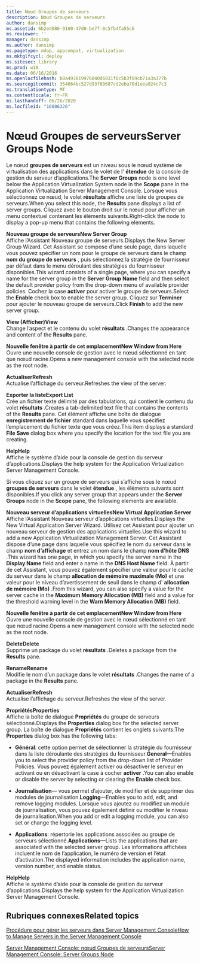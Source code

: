 ```yaml
---
title: Nœud Groupes de serveurs
description: Nœud Groupes de serveurs
author: dansimp
ms.assetid: 6b2ed086-9100-47d0-be7f-0c5fb4fa55c6
ms.reviewer: ''
manager: dansimp
ms.author: dansimp
ms.pagetype: mdop, appcompat, virtualization
ms.mktglfcycl: deploy
ms.sitesec: library
ms.prod: w10
ms.date: 06/16/2016
ms.openlocfilehash: b0a493019976040d6031f6c5b3f89cb71a3a377b
ms.sourcegitcommit: 354664bc527d93f80687cd2eba70d1eea024c7c3
ms.translationtype: MT
ms.contentlocale: fr-FR
ms.lasthandoff: 06/26/2020
ms.locfileid: "10806326"
---
```

# <span data-ttu-id="a75d8-103">Nœud Groupes de serveurs</span><span class="sxs-lookup"><span data-stu-id="a75d8-103">Server Groups Node</span></span>


<span data-ttu-id="a75d8-104">Le nœud **groupes de serveurs** est un niveau sous le nœud système de virtualisation des applications dans le volet de l' **étendue** de la console de gestion du serveur d’applications.</span><span class="sxs-lookup"><span data-stu-id="a75d8-104">The **Server Groups** node is one level below the Application Virtualization System node in the **Scope** pane in the Application Virtualization Server Management Console.</span></span> <span data-ttu-id="a75d8-105">Lorsque vous sélectionnez ce nœud, le volet **résultats** affiche une liste de groupes de serveurs.</span><span class="sxs-lookup"><span data-stu-id="a75d8-105">When you select this node, the **Results** pane displays a list of server groups.</span></span> <span data-ttu-id="a75d8-106">Cliquez avec le bouton droit sur le nœud pour afficher un menu contextuel contenant les éléments suivants.</span><span class="sxs-lookup"><span data-stu-id="a75d8-106">Right-click the node to display a pop-up menu that contains the following elements.</span></span>

<a href="" id="new-server-group"></a>**<span data-ttu-id="a75d8-107">Nouveau groupe de serveurs</span><span class="sxs-lookup"><span data-stu-id="a75d8-107">New Server Group</span></span>**  
<span data-ttu-id="a75d8-108">Affiche l’Assistant Nouveau groupe de serveurs.</span><span class="sxs-lookup"><span data-stu-id="a75d8-108">Displays the New Server Group Wizard.</span></span> <span data-ttu-id="a75d8-109">Cet Assistant se compose d’une seule page, dans laquelle vous pouvez spécifier un nom pour le groupe de serveurs dans le champ **nom du groupe de serveurs** , puis sélectionnez la stratégie de fournisseur par défaut dans le menu déroulant des stratégies du fournisseur disponibles.</span><span class="sxs-lookup"><span data-stu-id="a75d8-109">This wizard consists of a single page, where you can specify a name for the server group in the **Server Group Name** field and then select the default provider policy from the drop-down menu of available provider policies.</span></span> <span data-ttu-id="a75d8-110">Cochez la case **activer** pour activer le groupe de serveurs.</span><span class="sxs-lookup"><span data-stu-id="a75d8-110">Select the **Enable** check box to enable the server group.</span></span> <span data-ttu-id="a75d8-111">Cliquez sur **Terminer** pour ajouter le nouveau groupe de serveurs.</span><span class="sxs-lookup"><span data-stu-id="a75d8-111">Click **Finish** to add the new server group.</span></span>

<a href="" id="view"></a>**<span data-ttu-id="a75d8-112">View (Afficher)</span><span class="sxs-lookup"><span data-stu-id="a75d8-112">View</span></span>**  
<span data-ttu-id="a75d8-113">Change l’aspect et le contenu du volet **résultats** .</span><span class="sxs-lookup"><span data-stu-id="a75d8-113">Changes the appearance and content of the **Results** pane.</span></span>

<a href="" id="new-window-from-here"></a>**<span data-ttu-id="a75d8-114">Nouvelle fenêtre à partir de cet emplacement</span><span class="sxs-lookup"><span data-stu-id="a75d8-114">New Window from Here</span></span>**  
<span data-ttu-id="a75d8-115">Ouvre une nouvelle console de gestion avec le nœud sélectionné en tant que nœud racine.</span><span class="sxs-lookup"><span data-stu-id="a75d8-115">Opens a new management console with the selected node as the root node.</span></span>

<a href="" id="refresh"></a>**<span data-ttu-id="a75d8-116">Actualiser</span><span class="sxs-lookup"><span data-stu-id="a75d8-116">Refresh</span></span>**  
<span data-ttu-id="a75d8-117">Actualise l’affichage du serveur.</span><span class="sxs-lookup"><span data-stu-id="a75d8-117">Refreshes the view of the server.</span></span>

<a href="" id="export-list"></a>**<span data-ttu-id="a75d8-118">Exporter la liste</span><span class="sxs-lookup"><span data-stu-id="a75d8-118">Export List</span></span>**  
<span data-ttu-id="a75d8-119">Crée un fichier texte délimité par des tabulations, qui contient le contenu du volet **résultats** .</span><span class="sxs-lookup"><span data-stu-id="a75d8-119">Creates a tab-delimited text file that contains the contents of the **Results** pane.</span></span> <span data-ttu-id="a75d8-120">Cet élément affiche une boîte de dialogue **enregistrement de fichier** standard dans laquelle vous spécifiez l’emplacement du fichier texte que vous créez.</span><span class="sxs-lookup"><span data-stu-id="a75d8-120">This item displays a standard **File Save** dialog box where you specify the location for the text file you are creating.</span></span>

<a href="" id="help"></a>**<span data-ttu-id="a75d8-121">Help</span><span class="sxs-lookup"><span data-stu-id="a75d8-121">Help</span></span>**  
<span data-ttu-id="a75d8-122">Affiche le système d’aide pour la console de gestion du serveur d’applications.</span><span class="sxs-lookup"><span data-stu-id="a75d8-122">Displays the help system for the Application Virtualization Server Management Console.</span></span>

<span data-ttu-id="a75d8-123">Si vous cliquez sur un groupe de serveurs qui s’affiche sous le nœud **groupes de serveurs** dans le volet **étendue** , les éléments suivants sont disponibles.</span><span class="sxs-lookup"><span data-stu-id="a75d8-123">If you click any server group that appears under the **Server Groups** node in the **Scope** pane, the following elements are available.</span></span>

<a href="" id="new-virtual-application-server"></a>**<span data-ttu-id="a75d8-124">Nouveau serveur d’applications virtuelles</span><span class="sxs-lookup"><span data-stu-id="a75d8-124">New Virtual Application Server</span></span>**  
<span data-ttu-id="a75d8-125">Affiche l’Assistant Nouveau serveur d’applications virtuelles.</span><span class="sxs-lookup"><span data-stu-id="a75d8-125">Displays the New Virtual Application Server Wizard.</span></span> <span data-ttu-id="a75d8-126">Utilisez cet Assistant pour ajouter un nouveau serveur de gestion des applications virtuelles.</span><span class="sxs-lookup"><span data-stu-id="a75d8-126">Use this wizard to add a new Application Virtualization Management Server.</span></span> <span data-ttu-id="a75d8-127">Cet Assistant dispose d’une page dans laquelle vous spécifiez le nom du serveur dans le champ **nom d’affichage** et entrez un nom dans le champ **nom d’hôte DNS** .</span><span class="sxs-lookup"><span data-stu-id="a75d8-127">This wizard has one page, in which you specify the server name in the **Display Name** field and enter a name in the **DNS Host Name** field.</span></span> <span data-ttu-id="a75d8-128">À partir de cet Assistant, vous pouvez également spécifier une valeur pour le cache du serveur dans le champ **allocation de mémoire maximale (Mo)** et une valeur pour le niveau d’avertissement de seuil dans le champ d' **allocation de mémoire (Mo)** .</span><span class="sxs-lookup"><span data-stu-id="a75d8-128">From this wizard, you can also specify a value for the server cache in the **Maximum Memory Allocation (MB)** field and a value for the threshold warning level in the **Warn Memory Allocation (MB)** field.</span></span>

<a href="" id="new-window-from-here"></a>**<span data-ttu-id="a75d8-129">Nouvelle fenêtre à partir de cet emplacement</span><span class="sxs-lookup"><span data-stu-id="a75d8-129">New Window from Here</span></span>**  
<span data-ttu-id="a75d8-130">Ouvre une nouvelle console de gestion avec le nœud sélectionné en tant que nœud racine.</span><span class="sxs-lookup"><span data-stu-id="a75d8-130">Opens a new management console with the selected node as the root node.</span></span>

<a href="" id="delete"></a>**<span data-ttu-id="a75d8-131">Delete</span><span class="sxs-lookup"><span data-stu-id="a75d8-131">Delete</span></span>**  
<span data-ttu-id="a75d8-132">Supprime un package du volet **résultats** .</span><span class="sxs-lookup"><span data-stu-id="a75d8-132">Deletes a package from the **Results** pane.</span></span>

<a href="" id="rename"></a>**<span data-ttu-id="a75d8-133">Rename</span><span class="sxs-lookup"><span data-stu-id="a75d8-133">Rename</span></span>**  
<span data-ttu-id="a75d8-134">Modifie le nom d’un package dans le volet **résultats** .</span><span class="sxs-lookup"><span data-stu-id="a75d8-134">Changes the name of a package in the **Results** pane.</span></span>

<a href="" id="refresh"></a>**<span data-ttu-id="a75d8-135">Actualiser</span><span class="sxs-lookup"><span data-stu-id="a75d8-135">Refresh</span></span>**  
<span data-ttu-id="a75d8-136">Actualise l’affichage du serveur.</span><span class="sxs-lookup"><span data-stu-id="a75d8-136">Refreshes the view of the server.</span></span>

<a href="" id="properties"></a>**<span data-ttu-id="a75d8-137">Propriétés</span><span class="sxs-lookup"><span data-stu-id="a75d8-137">Properties</span></span>**  
<span data-ttu-id="a75d8-138">Affiche la boîte de dialogue **Propriétés** du groupe de serveurs sélectionné.</span><span class="sxs-lookup"><span data-stu-id="a75d8-138">Displays the **Properties** dialog box for the selected server group.</span></span> <span data-ttu-id="a75d8-139">La boîte de dialogue **Propriétés** contient les onglets suivants:</span><span class="sxs-lookup"><span data-stu-id="a75d8-139">The **Properties** dialog box has the following tabs:</span></span>

-   <span data-ttu-id="a75d8-140">**Général**: cette option permet de sélectionner la stratégie du fournisseur dans la liste déroulante des stratégies du fournisseur.</span><span class="sxs-lookup"><span data-stu-id="a75d8-140">**General**—Enables you to select the provider policy from the drop-down list of Provider Policies.</span></span> <span data-ttu-id="a75d8-141">Vous pouvez également activer ou désactiver le serveur en activant ou en désactivant la case à cocher **activer** .</span><span class="sxs-lookup"><span data-stu-id="a75d8-141">You can also enable or disable the server by selecting or clearing the **Enable** check box.</span></span>

-   <span data-ttu-id="a75d8-142">**Journalisation**— vous permet d’ajouter, de modifier et de supprimer des modules de journalisation.</span><span class="sxs-lookup"><span data-stu-id="a75d8-142">**Logging**—Enables you to add, edit, and remove logging modules.</span></span> <span data-ttu-id="a75d8-143">Lorsque vous ajoutez ou modifiez un module de journalisation, vous pouvez également définir ou modifier le niveau de journalisation.</span><span class="sxs-lookup"><span data-stu-id="a75d8-143">When you add or edit a logging module, you can also set or change the logging level.</span></span>

-   <span data-ttu-id="a75d8-144">**Applications**: répertorie les applications associées au groupe de serveurs sélectionné.</span><span class="sxs-lookup"><span data-stu-id="a75d8-144">**Applications**—Lists the applications that are associated with the selected server group.</span></span> <span data-ttu-id="a75d8-145">Les informations affichées incluent le nom de l’application, le numéro de version et l’état d’activation.</span><span class="sxs-lookup"><span data-stu-id="a75d8-145">The displayed information includes the application name, version number, and enable status.</span></span>

<a href="" id="help"></a>**<span data-ttu-id="a75d8-146">Help</span><span class="sxs-lookup"><span data-stu-id="a75d8-146">Help</span></span>**  
<span data-ttu-id="a75d8-147">Affiche le système d’aide pour la console de gestion du serveur d’applications.</span><span class="sxs-lookup"><span data-stu-id="a75d8-147">Displays the help system for the Application Virtualization Server Management Console.</span></span>

## <span data-ttu-id="a75d8-148">Rubriques connexes</span><span class="sxs-lookup"><span data-stu-id="a75d8-148">Related topics</span></span>


[<span data-ttu-id="a75d8-149">Procédure pour gérer les serveurs dans Server Management Console</span><span class="sxs-lookup"><span data-stu-id="a75d8-149">How to Manage Servers in the Server Management Console</span></span>](how-to-manage-servers-in-the-server-management-console.md)

[<span data-ttu-id="a75d8-150">Server Management Console: nœud Groupes de serveurs</span><span class="sxs-lookup"><span data-stu-id="a75d8-150">Server Management Console: Server Groups Node</span></span>](server-management-console-server-groups-node.md)

 

 





